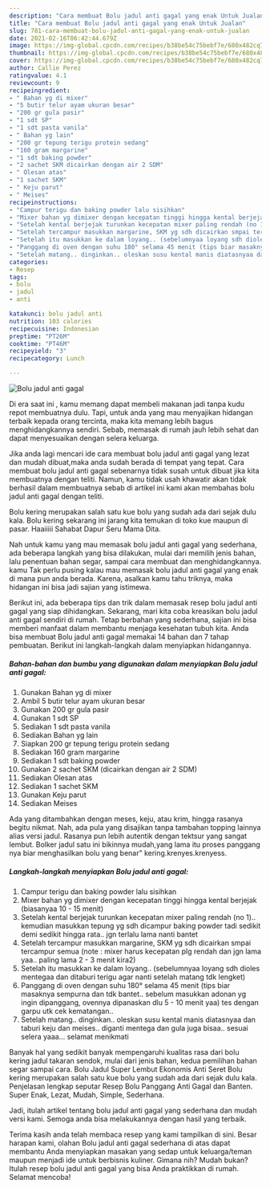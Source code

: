 ```yaml
---
description: "Cara membuat Bolu jadul anti gagal yang enak Untuk Jualan"
title: "Cara membuat Bolu jadul anti gagal yang enak Untuk Jualan"
slug: 781-cara-membuat-bolu-jadul-anti-gagal-yang-enak-untuk-jualan
date: 2021-02-16T06:42:44.679Z
image: https://img-global.cpcdn.com/recipes/b38be54c75bebf7e/680x482cq70/bolu-jadul-anti-gagal-foto-resep-utama.jpg
thumbnail: https://img-global.cpcdn.com/recipes/b38be54c75bebf7e/680x482cq70/bolu-jadul-anti-gagal-foto-resep-utama.jpg
cover: https://img-global.cpcdn.com/recipes/b38be54c75bebf7e/680x482cq70/bolu-jadul-anti-gagal-foto-resep-utama.jpg
author: Callie Perez
ratingvalue: 4.1
reviewcount: 9
recipeingredient:
- " Bahan yg di mixer"
- "5 butir telur ayam ukuran besar"
- "200 gr gula pasir"
- "1 sdt SP"
- "1 sdt pasta vanila"
- " Bahan yg lain"
- "200 gr tepung terigu protein sedang"
- "160 gram margarine"
- "1 sdt baking powder"
- "2 sachet SKM dicairkan dengan air 2 SDM"
- " Olesan atas"
- "1 sachet SKM"
- " Keju parut"
- " Meises"
recipeinstructions:
- "Campur terigu dan baking powder lalu sisihkan"
- "Mixer bahan yg dimixer dengan kecepatan tinggi hingga kental berjejak (biasanyaa 10 - 15 menit)"
- "Setelah kental berjejak turunkan kecepatan mixer paling rendah (no 1).. kemudian masukkan tepung yg sdh dicampur baking powder tadi sedikit demi sedikit hingga rata.. jgn terlalu lama nanti bantet"
- "Setelah tercampur masukkan margarine, SKM yg sdh dicairkan smpai tercampur semua (note : mixer harus kecepatan plg rendah dan jgn lama yaa.. paling lama 2 - 3 menit kira2)"
- "Setelah itu masukkan ke dalam loyang.. (sebelumnyaa loyang sdh dioles mentegaa dan ditaburi terigu agar nanti setelah matang tdk lengket)"
- "Panggang di oven dengan suhu 180° selama 45 menit (tips biar masaknya sempurna dan tdk bantet.. sebelum masukkan adonan yg ingin dipanggang, ovennya dipanaskan dlu 5 - 10 menit yaa) tes dengan garpu utk cek kematangan.."
- "Setelah matang.. dinginkan.. oleskan susu kental manis diatasnyaa dan taburi keju dan meises.. diganti mentega dan gula juga bisaa.. sesuai selera yaaa... selamat menikmati"
categories:
- Resep
tags:
- bolu
- jadul
- anti

katakunci: bolu jadul anti 
nutrition: 103 calories
recipecuisine: Indonesian
preptime: "PT26M"
cooktime: "PT46M"
recipeyield: "3"
recipecategory: Lunch

---
```



![Bolu jadul anti gagal](https://img-global.cpcdn.com/recipes/b38be54c75bebf7e/680x482cq70/bolu-jadul-anti-gagal-foto-resep-utama.jpg)

Di era  saat ini , kamu memang dapat membeli makanan jadi tanpa kudu repot membuatnya dulu. Tapi, untuk anda yang mau menyajikan hidangan terbaik kepada orang tercinta, maka kita memang lebih bagus menghidangkannya sendiri. Sebab, memasak di rumah jauh lebih sehat dan dapat menyesuaikan dengan selera keluarga.

Jika anda lagi mencari ide cara membuat bolu jadul anti gagal yang lezat dan mudah dibuat,maka anda sudah berada di tempat yang tepat. Cara membuat bolu jadul anti gagal  sebenarnya tidak susah untuk dibuat jika kita membuatnya dengan teliti. Namun, kamu tidak usah khawatir akan tidak berhasil dalam membuatnya 
sebab di artikel ini kami akan membahas bolu jadul anti gagal dengan teliti.  

Bolu kering merupakan salah satu kue bolu yang sudah ada dari sejak dulu kala. Bolu kering sekarang ini jarang kita temukan di toko kue maupun di pasar. Haaiiiii Sahabat Dapur Seru Mama Dita.

Nah untuk kamu yang mau memasak bolu jadul anti gagal yang sederhana, ada beberapa langkah yang bisa dilakukan, mulai dari memilih jenis bahan, lalu penentuan bahan segar, sampai cara membuat dan menghidangkannya. kamu Tak perlu pusing kalau mau memasak bolu jadul anti gagal yang enak di mana pun anda berada. Karena, asalkan kamu  tahu triknya, maka hidangan ini bisa jadi sajian yang istimewa.

Berikut ini, ada beberapa tips dan trik dalam memasak resep bolu jadul anti gagal yang siap dihidangkan. Sekarang, mari kita coba kreasikan bolu jadul anti gagal sendiri di rumah. Tetap berbahan yang sederhana, sajian ini bisa memberi manfaat dalam membantu menjaga kesehatan tubuh kita. Anda bisa membuat Bolu jadul anti gagal memakai 14 bahan dan 7 tahap pembuatan. Berikut ini langkah-langkah dalam menyiapkan hidangannya.

<!--inarticleads1-->

##### Bahan-bahan dan bumbu yang digunakan dalam menyiapkan Bolu jadul anti gagal:

1. Gunakan  Bahan yg di mixer
1. Ambil 5 butir telur ayam ukuran besar
1. Gunakan 200 gr gula pasir
1. Gunakan 1 sdt SP
1. Sediakan 1 sdt pasta vanila
1. Sediakan  Bahan yg lain
1. Siapkan 200 gr tepung terigu protein sedang
1. Sediakan 160 gram margarine
1. Sediakan 1 sdt baking powder
1. Gunakan 2 sachet SKM (dicairkan dengan air 2 SDM)
1. Sediakan  Olesan atas
1. Sediakan 1 sachet SKM
1. Gunakan  Keju parut
1. Sediakan  Meises


Ada yang ditambahkan dengan meses, keju, atau krim, hingga rasanya begitu nikmat. Nah, ada pula yang disajikan tanpa tambahan topping lainnya alias versi jadul. Rasanya pun lebih autentik dengan tektsur yang sangat lembut. Bolker jadul satu ini bikinnya mudah,yang lama itu proses panggang nya biar menghasilkan bolu yang benar&#34; kering.krenyes.krenyess. 

<!--inarticleads2-->

##### Langkah-langkah menyiapkan Bolu jadul anti gagal:

1. Campur terigu dan baking powder lalu sisihkan
1. Mixer bahan yg dimixer dengan kecepatan tinggi hingga kental berjejak (biasanyaa 10 - 15 menit)
1. Setelah kental berjejak turunkan kecepatan mixer paling rendah (no 1).. kemudian masukkan tepung yg sdh dicampur baking powder tadi sedikit demi sedikit hingga rata.. jgn terlalu lama nanti bantet
1. Setelah tercampur masukkan margarine, SKM yg sdh dicairkan smpai tercampur semua (note : mixer harus kecepatan plg rendah dan jgn lama yaa.. paling lama 2 - 3 menit kira2)
1. Setelah itu masukkan ke dalam loyang.. (sebelumnyaa loyang sdh dioles mentegaa dan ditaburi terigu agar nanti setelah matang tdk lengket)
1. Panggang di oven dengan suhu 180° selama 45 menit (tips biar masaknya sempurna dan tdk bantet.. sebelum masukkan adonan yg ingin dipanggang, ovennya dipanaskan dlu 5 - 10 menit yaa) tes dengan garpu utk cek kematangan..
1. Setelah matang.. dinginkan.. oleskan susu kental manis diatasnyaa dan taburi keju dan meises.. diganti mentega dan gula juga bisaa.. sesuai selera yaaa... selamat menikmati


Banyak hal yang sedikit banyak mempengaruhi kualitas rasa dari bolu kering jadul takaran sendok, mulai dari jenis bahan, kedua pemilihan bahan segar sampai cara. Bolu Jadul Super Lembut Ekonomis Anti Seret Bolu kering merupakan salah satu kue bolu yang sudah ada dari sejak dulu kala. Penjelasan lengkap seputar Resep Bolu Panggang Anti Gagal dan Banten. Super Enak, Lezat, Mudah, Simple, Sederhana. 

Jadi, itulah artikel tentang  bolu jadul anti gagal  yang sederhana dan mudah versi kami. Semoga anda bisa melakukannya dengan hasil yang terbaik. 

Terima kasih anda telah membaca resep yang kami tampilkan di sini. Besar harapan kami, olahan  Bolu jadul anti gagal sederhana di atas dapat membantu Anda menyiapkan masakan yang sedap untuk keluarga/teman maupun menjadi ide untuk berbisnis kuliner. Gimana nih? Mudah bukan? Itulah resep bolu jadul anti gagal yang bisa Anda praktikkan di rumah. Selamat mencoba!

